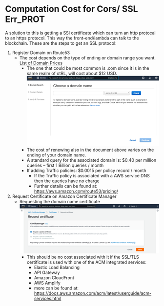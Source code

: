 # Computation Cost for Cors/ SSL Err_PROT

A solution to this is getting a SSl certificate which can turn an http protocal to an https protocol. 
This way the front-end/lambda can talk to the blockchain. These are the steps to get an SSL protocol: 

1. Register Domain on Route53
   -  The cost depends on the type of ending or domain range you want. 
       [List of Domain Prices](https://d32ze2gidvkk54.cloudfront.net/Amazon_Route_53_Domain_Registration_Pricing_20140731.pdf)
      - The one that could be most common is .com since it is in the same realm of otRL, will cost about $12 USD.
      ![AWS Create Button Location](./img/Route53RegisterDomain.png)
      - The cost of renewing also in the document above varies on the ending of your domain name. 
      - A standard query for the associated domain is: $0.40 per million queries – first 1 Billion queries / month
      - If adding Traffic policies: $0.0015 per policy record / month
         - If the Traffic policy is associated with a AWS service DNS then the queries have no charge
         - Further details can be found at: https://aws.amazon.com/route53/pricing/  
2. Request Certificate on Amazon Certificate Manager
   - Requesting the domain name certificate
   ![AWS Create Button Location](./img/RequestCertificate.png)
      - This should be no cost associated with it if the SSL/TLS certificate is used with one of the ACM integrated services: 
         - Elastic Load Balancing
         - API Gateway
         - Amazon CloudFront
         - AWS Amplify
         - more can be found at: https://docs.aws.amazon.com/acm/latest/userguide/acm-services.html

